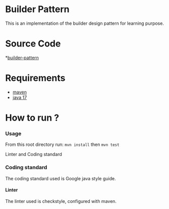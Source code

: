 # Builder Pattern
This is an implementation of the builder design pattern for learning purpose.

# Source Code
*[builder-pattern](https://github.com/hei-school/builder-pattern-Vohizy/tree/master)

# Requirements
* [maven]()
* [java 17](https://www.oracle.com/java/technologies/downloads/#java17)

# How to run ?
### Usage
From this root directory run:
```mvn install```
then
```mvn test```

Linter and Coding standard

### Coding standard

The coding standard used is Google java style guide.

#### Linter

The linter used is checkstyle, configured with maven.


